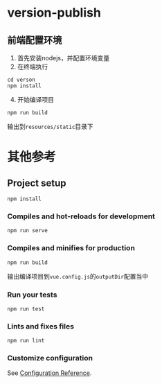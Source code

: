 # version-publish
## 前端配置环境
1. 首先安装nodejs，并配置环境变量
2. 在终端执行
```
cd verson
npm install
```
4. 开始编译项目
```
npm run build
```
输出到`resources/static`目录下

# 其他参考
## Project setup
```
npm install
```
### Compiles and hot-reloads for development
```
npm run serve
```

### Compiles and minifies for production
```
npm run build
```
输出编译项目到`vue.config.js`的`outputDir`配置当中

### Run your tests
```
npm run test
```

### Lints and fixes files
```
npm run lint
```

### Customize configuration
See [Configuration Reference](https://cli.vuejs.org/config/).
